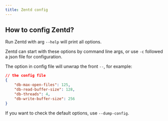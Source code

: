 ```yaml
---
title: Zentd config
---
```


## How to config Zentd?

Run Zentd with arg `--help` will print all options.

Zentd can start with these options by command line args, or use `-c` followed a json file for configuration.

The option in config file will unwrap the front `--`, for example:
```json
// the config file
{
    "db-max-open-files": 125,
    "db-read-buffer-size": 128,
    "db-threads": 4,
    "db-write-buffer-size": 256
}
```

If you want to check the default options, use `--dump-config`.
